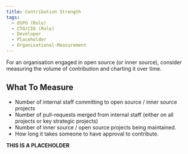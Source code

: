 ```yaml
---
title: Contribution Strength
tags: 
  - OSPO (Role)
  - CTO/CIO (Role)
  - Developer
  - Placeholder
  - Organisational-Measurement
---
```


For an organisation engaged in open source (or inner source), consider measuring the volume of contribution and charting it over time.

## What To Measure

- Number of internal staff committing to open source / inner source projects
- Number of pull-requests merged from internal staff (either on all projects or key strategic projects)
- Number of inner source / open source projects being maintained.
- How long it takes someone to have approval to contribute.

**THIS IS A PLACEHOLDER**
